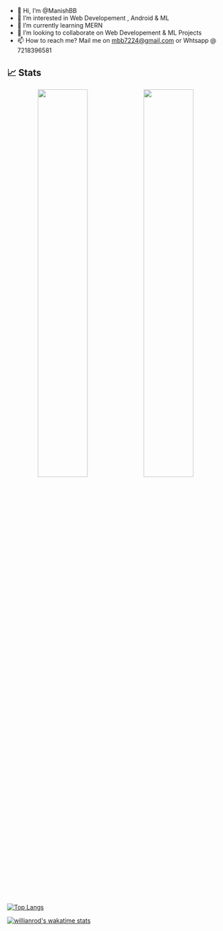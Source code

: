 - 👋 Hi, I’m @ManishBB
- 👀 I’m interested in Web Developement , Android & ML
- 🌱 I’m currently learning MERN
- 💞️ I’m looking to collaborate on Web Developement & ML Projects
- 📫 How to reach me? Mail me on mbb7224@gmail.com or Whtsapp @ 7218396581

## 📈 Stats
<p align="center">
	<img width="48%" src="https://github-readme-stats.vercel.app/api?username=ManishBB&show_icons=true&theme=highcontrast" />
  <img width="48%" src="https://github-readme-streak-stats.herokuapp.com/?user=ManishBB&theme=highcontrast" />
</p>

[![Top Langs](https://github-readme-stats.vercel.app/api/top-langs/?username=manishbb&layout=compact)](https://github.com/anuraghazra/github-readme-stats)

[![willianrod's wakatime stats](https://github-readme-stats.vercel.app/api/wakatime?username=ManishBB)](https://github.com/anuraghazra/github-readme-stats)



<!---
ManishBB/ManishBB is a ✨ special ✨ repository because its `README.md` (this file) appears on your GitHub profile.
You can click the Preview link to take a look at your changes.
--->
